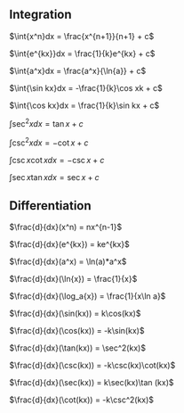 ## Integration
$\int{x^n}dx = \frac{x^{n+1}}{n+1} + c$ 

$\int{e^{kx}}dx = \frac{1}{k}e^{kx} + c$  

$\int{a^x}dx = \frac{a^x}{\ln{a}} + c$  

$\int{\sin kx}dx = -\frac{1}{k}\cos xk + c$  

$\int{\cos kx}dx = \frac{1}{k}\sin kx + c$  

$\int{\sec^2x}dx = \tan x + c$  

$\int{\csc^2x}dx = -\cot x + c$  

$\int{\csc x \cot x }dx = -\csc x + c$  

$\int{\sec x \tan x}dx = \sec x + c$

## Differentiation


$\frac{d}{dx}(x^n) = nx^{n-1}$

$\frac{d}{dx}(e^{kx}) = ke^{kx}$

$\frac{d}{dx}(a^x) = \ln(a)*a^x$

$\frac{d}{dx}(\ln{x}) = \frac{1}{x}$

$\frac{d}{dx}(\log_a{x}) = \frac{1}{x\ln a}$

$\frac{d}{dx}(\sin(kx)) = k\cos(kx)$

$\frac{d}{dx}(\cos(kx)) = -k\sin(kx)$

$\frac{d}{dx}(\tan(kx)) = \sec^2(kx)$

$\frac{d}{dx}(\csc(kx)) = -k\csc(kx)\cot(kx)$

$\frac{d}{dx}(\sec(kx)) = k\sec(kx)\tan
(kx)$

$\frac{d}{dx}(\cot(kx)) = -k\csc^2(kx)$



